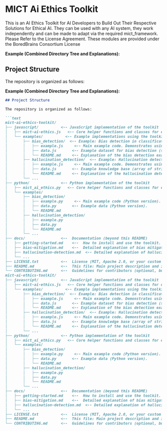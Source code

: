 # MICT Ai Ethics Toolkit
This is an AI Ethics Toolkit for AI Developers to Build Out Their Respective Solutions for Ethical AI.  They can be used with any AI system, they work independently and can be made to adapt via the required mict_framework.
Please Refer to the License Agreement.  These modules are provided under the BoredBrains Consortium License

**Example (Combined Directory Tree and Explanations):**
## Project Structure

The repository is organized as follows:

**Example (Combined Directory Tree and Explanations):**

```markdown
## Project Structure

The repository is organized as follows:

```text
mict-ai-ethics-toolkit/
├── javascript/          <-- JavaScript implementation of the toolkit
│   ├── mict-ai-ethics.js   <-- Core helper functions and classes for ethical AI.
│   └── examples/          <-- Example implementations using the toolkit.
│       ├── bias_detection/  <-- Example: Bias detection in classification.
│       │   ├── example.js     <-- Main example code. Demonstrates using `calculateDisparateImpact` within a MICT cycle.
│       │   ├── data.js       <-- Example dataset for bias detection (simulated data).  Contains `predictions`, `labels`, and `sensitive` attributes.
│       │   └── README.md     <-- Explanation of the bias detection example.
│       ├── hallucination_detection/  <-- Example: Hallucination detection.
│       │   ├── example.js     <-- Main example code. Demonstrates using `detectHallucinations` within a MICT cycle.
│       │   ├── data.js       <-- Example knowledge base (array of strings) and sample text for hallucination detection.
│       │   └── README.md     <-- Explanation of the hallucination detection example.
│       └── ...
├── python/              <-- Python implementation of the toolkit
│   ├── mict_ai_ethics.py   <-- Core helper functions and classes for ethical AI.
│   └── examples/
│       ├── bias_detection/
│       │   ├── example.py     <-- Main example code (Python version).
│       │   ├── data.py       <-- Example data (Python version).
│       │   └── README.md
│       ├── hallucination_detection/
│       │   ├── example.py
│       │   ├── data.py
│       │   └── README.md
│       └── ...
├── docs/                <--  Documentation (beyond this README)
│   ├── getting-started.md    <--  How to install and use the toolkit.
│   ├── bias-mitigation.md    <--  Detailed explanation of bias mitigation techniques.
│   ├── hallucination-detection.md  <-- Detailed explanation of hallucination detection.
│   └── ...
├── LICENSE.txt          <--  License (MIT, Apache 2.0, or your custom license).
├── README.md            <--  This file: Main project description and instructions.
└── CONTRIBUTING.md      <--  Guidelines for contributors (optional, but recommended).
mict-ai-ethics-toolkit/
├── javascript/          <-- JavaScript implementation of the toolkit
│   ├── mict-ai-ethics.js   <-- Core helper functions and classes for ethical AI.
│   └── examples/          <-- Example implementations using the toolkit.
│       ├── bias_detection/  <-- Example: Bias detection in classification.
│       │   ├── example.js     <-- Main example code. Demonstrates using `calculateDisparateImpact` within a MICT cycle.
│       │   ├── data.js       <-- Example dataset for bias detection (simulated data).  Contains `predictions`, `labels`, and `sensitive` attributes.
│       │   └── README.md     <-- Explanation of the bias detection example.
│       ├── hallucination_detection/  <-- Example: Hallucination detection.
│       │   ├── example.js     <-- Main example code. Demonstrates using `detectHallucinations` within a MICT cycle.
│       │   ├── data.js       <-- Example knowledge base (array of strings) and sample text for hallucination detection.
│       │   └── README.md     <-- Explanation of the hallucination detection example.
│       └── ...
├── python/              <-- Python implementation of the toolkit
│   ├── mict_ai_ethics.py   <-- Core helper functions and classes for ethical AI.
│   └── examples/
│       ├── bias_detection/
│       │   ├── example.py     <-- Main example code (Python version).
│       │   ├── data.py       <-- Example data (Python version).
│       │   └── README.md
│       ├── hallucination_detection/
│       │   ├── example.py
│       │   ├── data.py
│       │   └── README.md
│       └── ...
├── docs/                <--  Documentation (beyond this README)
│   ├── getting-started.md    <--  How to install and use the toolkit.
│   ├── bias-mitigation.md    <--  Detailed explanation of bias mitigation techniques.
│   ├── hallucination-detection.md  <-- Detailed explanation of hallucination detection.
│   └── ...
├── LICENSE.txt          <--  License (MIT, Apache 2.0, or your custom license).
├── README.md            <--  This file: Main project description and instructions.
└── CONTRIBUTING.md      <--  Guidelines for contributors (optional, but recommended).
